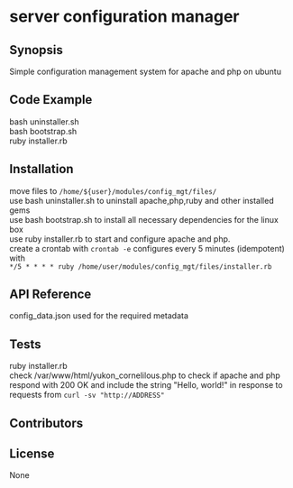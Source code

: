 # server configuration manager
## Synopsis

Simple configuration management system for apache and php on ubuntu

## Code Example
bash uninstaller.sh <br />
bash bootstrap.sh <br />
ruby installer.rb
## Installation
move files to `/home/${user}/modules/config_mgt/files/` <br />
use bash uninstaller.sh to uninstall apache,php,ruby and other installed gems <br />
use bash bootstrap.sh to install all necessary dependencies for the linux box <br />
use ruby installer.rb to start and configure apache and php. <br />
create a crontab with `crontab -e` configures every 5 minutes (idempotent) with <br />
`*/5 * * * * ruby /home/user/modules/config_mgt/files/installer.rb`
<br />
## API Reference
config_data.json used for the required metadata

## Tests
ruby installer.rb <br />
check /var/www/html/yukon_cornelilous.php to check if apache and php respond with 200 OK and include the string "Hello, world!" in response to requests from `curl -sv "http://ADDRESS"`

## Contributors
## License
None
